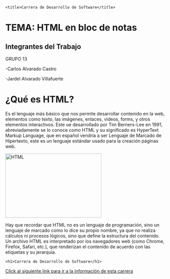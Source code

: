 <html>
<head>
   
    <title>Carrera de Desarrollo de Software</title>
</head>
<body>
<h1>TEMA: HTML en bloc de notas</h1>
<h2>Integrantes del Trabajo</h2>
  <p> GRUPO 13 </p>  
<p class="small-text">-Carlos Alvarado Castro</p>
<p class="small-text">-Jardel Alvarado Villafuerte</p>

<h1>¿Qué es HTML?</h1>

<p>Es el lenguaje más básico que nos permite desarrollar contenido en la web, elementos como texto, las imágenes, enlaces, videos, forms, y otros elementos interactivos. Este ue desarrollado por Tim Berners-Lee en 1991, abreviadamente se lo conoce como HTML y su significado es HyperText Markup Language, que en español vendría a ser Lenguaje de Marcado de Hipertexto, este es un lenguaje estándar usado para la creación páginas web.</p>

<img src="https://www.gamelab.id/uploads/news/berita-213-belajar-mengenal-dasar-html-20200716-163110.png" width="300" height="200" alt="HTML">

<p>Hay que recordar que HTML no es un lenguaje de programación, sino un lenguaje de marcado como lo dice su propio nombre, ya que no realiza cálculos ni procesos lógicos, sino que define la estructura del contenido. Un archivo HTML es interpretado por los navegadores web (como Chrome, Firefox, Safari, etc.), que renderizan el contenido de acuerdo con las etiquetas y su jerarquía.</p>

    <h1>Carrera de Desarrollo de Software</h1>
   <a href="Página 2.html"> Click al siguiente link para ir a la información de esta carrera </a> 

    

</body>


</html>

